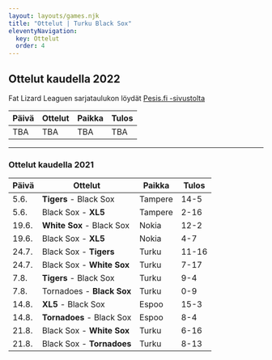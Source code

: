 ```yaml
---
layout: layouts/games.njk
title: "Ottelut | Turku Black Sox"
eleventyNavigation:
  key: Ottelut
  order: 4
---
```


## Ottelut kaudella 2022

Fat Lizard Leaguen sarjataulukon löydät [Pesis.fi -sivustolta](https://www.pesis.fi/baseball/kilpailu/fat-lizard-league/)

| Päivä | Ottelut | Paikka | Tulos |
| ----- | ------- | ------ | ----- |
| TBA   | TBA     | TBA    | TBA   |

---

### Ottelut kaudella 2021

| Päivä | Ottelut                   | Paikka  | Tulos |
| ----- | ------------------------- | ------- | ----- |
| 5.6.  | **Tigers** - Black Sox    | Tampere | 14-5  |
| 5.6.  | Black Sox - **XL5**       | Tampere | 2-16  |
| 19.6. | **White Sox** - Black Sox | Nokia   | 12-2  |
| 19.6. | Black Sox - **XL5**       | Nokia   | 4-7   |
| 24.7. | Black Sox - **Tigers**    | Turku   | 11-16 |
| 24.7. | Black Sox - **White Sox** | Turku   | 7-17  |
| 7.8.  | **Tigers** - Black Sox    | Turku   | 9-4   |
| 7.8.  | Tornadoes - **Black Sox** | Turku   | 0-9   |
| 14.8. | **XL5** - Black Sox       | Espoo   | 15-3  |
| 14.8. | **Tornadoes** - Black Sox | Espoo   | 8-4   |
| 21.8. | Black Sox - **White Sox** | Turku   | 6-16  |
| 21.8. | Black Sox - **Tornadoes** | Turku   | 8-13  |
